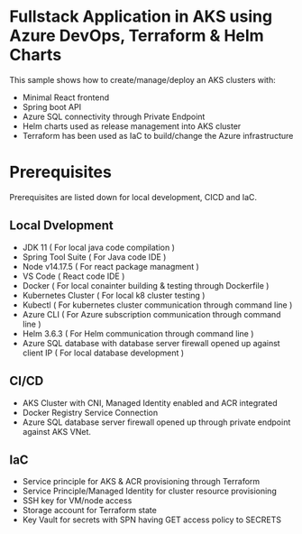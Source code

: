 
# Fullstack Application in AKS using Azure DevOps, Terraform & Helm Charts
This sample shows how to create/manage/deploy an AKS clusters with:
- Minimal React frontend 
- Spring boot API
- Azure SQL connectivity through Private Endpoint
- Helm charts used as release management into AKS cluster
- Terraform has been used as IaC to build/change the Azure infrastructure

# Prerequisites
Prerequisites are listed down for local development, CICD and IaC.

##  Local Dvelopment
- JDK 11 ( For local java code compilation )
- Spring Tool Suite ( For Java code IDE )
- Node v14.17.5 ( For react package managment )
- VS Code ( React code IDE )
- Docker ( For local conainter building & testing through Dockerfile )
- Kubernetes Cluster ( For local k8 cluster testing )
- Kubectl ( For kubernetes cluster communication through command line )
- Azure CLI ( For Azure subscription communication through command line )
- Helm 3.6.3 ( For Helm communication through command line )
- Azure SQL database with database server firewall opened up against client IP ( For local database development )

## CI/CD 
- AKS Cluster with CNI, Managed Identity enabled and ACR integrated
- Docker Registry Service Connection
- Azure SQL database server firewall opened up through private endpoint against AKS VNet.

## IaC
- Service principle for AKS & ACR provisioning through Terraform
- Service Principle/Managed Identity for cluster resource provisioning   
- SSH key for VM/node access
- Storage account for Terraform state
- Key Vault for secrets with SPN having GET access policy to SECRETS
